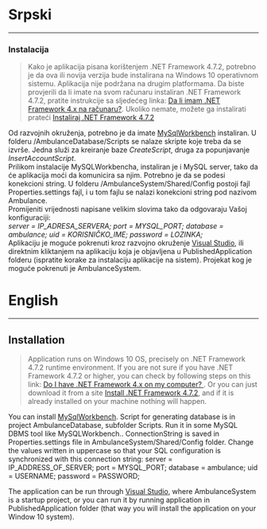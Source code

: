 # Srpski
---------
### Instalacija
> Kako je aplikacija pisana korištenjem .NET Framework 4.7.2, potrebno je da ova ili novija verzija bude instalirana na Windows 10 operativnom sistemu. Aplikacija nije podržana na drugim platformama. Da biste provjerili da li imate na svom računaru instaliran .NET Framework 4.7.2, pratite instrukcije sa sljedećeg linka: [Da li imam .NET Framework 4.x na računaru?](https://www.windowscentral.com/how-quickly-check-net-framework-version-windows-10). Ukoliko nemate, možete ga instalirati prateći [Instaliraj .NET Framework 4.7.2](https://dotnet.microsoft.com/download/dotnet-framework/thank-you/net472-web-installer)

Od razvojnih okruženja, potrebno je da imate [MySqlWorkbench](https://dev.mysql.com/downloads/workbench/) instaliran. U folderu /AmbulanceDatabase/Scripts se nalaze skripte koje treba da se izvrše. Jedna služi za kreiranje baze *CreateScript*, druga za popunjavanje *InsertAccountScript*.  
Prilikom instalacije MySQLWorkbencha, instaliran je i MySQL server, tako da će aplikacija moći da komunicira sa njim. Potrebno je da se podesi konekcioni string.   U folderu /AmbulanceSystem/Shared/Config postoji fajl Properties.settings fajl, i u tom fajlu se nalazi konekcioni string pod nazivom Ambulance.  
Promijeniti vrijednosti napisane velikim slovima tako da odgovaraju Vašoj konfiguraciji:  
*server = IP_ADRESA_SERVERA; port = MYSQL_PORT; database = ambulance; uid = KORISNIČKO_IME; password = LOZINKA;*   
Aplikaciju je moguće pokrenuti kroz razvojno okruženje [Visual Studio](https://visualstudio.microsoft.com/downloads/), ili direktnim kliktanjem na aplikaciju koja je objavljena u PublishedApplication folderu (ispratite korake za instalaciju aplikacije na sistem).
Projekat kog je moguće pokrenuti je AmbulanceSystem.

# English
-------------------------------------
## Installation
> Application runs on Windows 10 OS, precisely on .NET Framework 4.7.2 runtime environment. If you are not sure if you have .NET Framework 4.7.2 or higher, you can check by following steps on this link:  [Do I have .NET Framework 4.x on my computer? ](https://www.windowscentral.com/how-quickly-check-net-framework-version-windows-10). Or you can just download it from a site [Install .NET Framework 4.7.2](https://dotnet.microsoft.com/download/dotnet-framework/thank-you/net472-web-installer), and if it is already installed on your machine nothing will happen.

You can install [MySqlWorkbench](https://dev.mysql.com/downloads/workbench/). Script for generating database is in project AmbulanceDatabase, subfolder Scripts. Run it in some MySQL DBMS tool like MySQLWorkbench.. ConnectionString is saved in Properties.settings file in AmbulanceSystem/Shared/Config folder. Change the values written in uppercase so that your SQL configuration is synchronized with this connection string:
server = IP_ADDRESS_OF_SERVER; port = MYSQL_PORT; database = ambulance; uid = USERNAME; password = PASSWORD;  

The application can be run through [Visual Studio](https://visualstudio.microsoft.com/downloads/), where AmbulanceSystem is a startup project, or you can run it by running application in PublishedApplication folder (that way you will install the application on your Window 10 system).